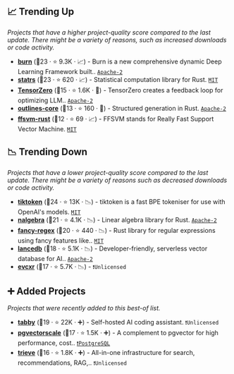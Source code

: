 ## 📈 Trending Up

_Projects that have a higher project-quality score compared to the last update. There might be a variety of reasons, such as increased downloads or code activity._

- <b><a href="https://github.com/tracel-ai/burn">burn</a></b> (🥇23 ·  ⭐ 9.3K · 📈) - Burn is a new comprehensive dynamic Deep Learning Framework built.. <code><a href="http://bit.ly/3nYMfla">Apache-2</a></code>
- <b><a href="https://github.com/statrs-dev/statrs">statrs</a></b> (🥇23 ·  ⭐ 620 · 📈) - Statistical computation library for Rust. <code><a href="http://bit.ly/34MBwT8">MIT</a></code>
- <b><a href="https://github.com/tensorzero/tensorzero">TensorZero</a></b> (🥉15 ·  ⭐ 1.6K · 🐣) - TensorZero creates a feedback loop for optimizing LLM.. <code><a href="http://bit.ly/3nYMfla">Apache-2</a></code>
- <b><a href="https://github.com/dottxt-ai/outlines-core">outlines-core</a></b> (🥈13 ·  ⭐ 160 · 🐣) - Structured generation in Rust. <code><a href="http://bit.ly/3nYMfla">Apache-2</a></code>
- <b><a href="https://github.com/ralfbiedert/ffsvm">ffsvm-rust</a></b> (🥉12 ·  ⭐ 69 · 📈) - FFSVM stands for Really Fast Support Vector Machine. <code><a href="http://bit.ly/34MBwT8">MIT</a></code>

## 📉 Trending Down

_Projects that have a lower project-quality score compared to the last update. There might be a variety of reasons such as decreased downloads or code activity._

- <b><a href="https://github.com/openai/tiktoken">tiktoken</a></b> (🥇24 ·  ⭐ 13K · 📉) - tiktoken is a fast BPE tokeniser for use with OpenAI's models. <code><a href="http://bit.ly/34MBwT8">MIT</a></code>
- <b><a href="https://github.com/dimforge/nalgebra">nalgebra</a></b> (🥇21 ·  ⭐ 4.1K · 📉) - Linear algebra library for Rust. <code><a href="http://bit.ly/3nYMfla">Apache-2</a></code>
- <b><a href="https://github.com/fancy-regex/fancy-regex">fancy-regex</a></b> (🥇20 ·  ⭐ 440 · 📉) - Rust library for regular expressions using fancy features like.. <code><a href="http://bit.ly/34MBwT8">MIT</a></code>
- <b><a href="https://github.com/lancedb/lancedb">lancedb</a></b> (🥈18 ·  ⭐ 5.1K · 📉) - Developer-friendly, serverless vector database for AI.. <code><a href="http://bit.ly/3nYMfla">Apache-2</a></code>
- <b><a href="https://github.com/evcxr/evcxr">evcxr</a></b> (🥈17 ·  ⭐ 5.7K · 📉) -  <code>❗Unlicensed</code>

## ➕ Added Projects

_Projects that were recently added to this best-of list._

- <b><a href="https://github.com/TabbyML/tabby">tabby</a></b> (🥈19 ·  ⭐ 22K · ➕) - Self-hosted AI coding assistant. <code>❗Unlicensed</code>
- <b><a href="https://github.com/timescale/pgvectorscale">pgvectorscale</a></b> (🥈17 ·  ⭐ 1.5K · ➕) - A complement to pgvector for high performance, cost.. <code><a href="https://tldrlegal.com/search?q=PostgreSQL">❗️PostgreSQL</a></code>
- <b><a href="https://github.com/devflowinc/trieve">trieve</a></b> (🥉16 ·  ⭐ 1.8K · ➕) - All-in-one infrastructure for search, recommendations, RAG,.. <code>❗Unlicensed</code>

